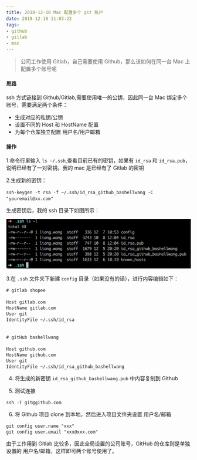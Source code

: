 ```yaml
---
title: 2018-12-10 Mac 配置多个 git 账户
date: 2018-12-10 11:03:22
tags:
- github
- gitlab
- mac
---
```


> 公司工作使用 Gitlab，自己需要使用 Github，那么该如何在同一台 Mac 上配置多个账号呢

#### 思路

ssh 方式链接到 Github/Gitlab,需要使用唯一的公钥，因此同一台 Mac 绑定多个账号，需要满足两个条件：

- 生成对应的私钥/公钥
- 设置不同的 Host 和 HostName 配置
- 为每个仓库独立配置 用户名/用户邮箱

<!-- more -->

#### 操作

1.命令行里输入 `ls ~/.ssh`,查看目前已有的密钥，如果有 `id_rsa` 和 `id_rsa.pub`，说明已经有了一对密钥。我的 mac 是已经有了 Gitlab 的密钥

2.生成新的密钥：

`ssh-keygen -t rsa -f ~/.ssh/id_rsa_github_bashellwang -C "youremail@xx.com"`
	
生成密钥后，我的 ssh 目录下如图所示：
	
![file_in_ssh.jpg](2018-12-10-Mac-配置多个-git-账户/file_in_ssh.jpg)

3.在 `.ssh` 文件夹下新建 `config` 目录（如果没有的话），进行内容编辑如下：

```
# gitlab shopee
                                                             
Host gitlab.com
HostName gitlab.com
User git
IdentityFile ~/.ssh/id_rsa


# gitHub bashellwang
                                                                        
Host github.com
HostName github.com
User git
IdentityFile ~/.ssh/id_rsa_github_bashellwang
```

4. 将生成的新密钥 `id_rsa_github_bashellwang.pub` 中内容复制到 Github 

5. 测试连接

```
ssh -T git@github.com
```
6. 将 Github 项目 clone 到本地，然后进入项目文件夹设置 用户名/邮箱

```
git config user.name "xxx"
git config user.email "xxx@xxx.com"
```

由于工作用到 Gitlab 比较多，因此全局设置的公司账号，GitHub 的仓库则是单独设置的 用户名/邮箱，这样即可两个账号使用了。
